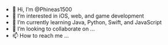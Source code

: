 - 👋 Hi, I’m @Phineas1500
- 👀 I’m interested in iOS, web, and game development
- 🌱 I’m currently learning Java, Python, Swift, and JavaScript
- 💞️ I’m looking to collaborate on ...
- 📫 How to reach me ...

<!---
Phineas1500/Phineas1500 is a ✨ special ✨ repository because its `README.md` (this file) appears on your GitHub profile.
You can click the Preview link to take a look at your changes.
--->
